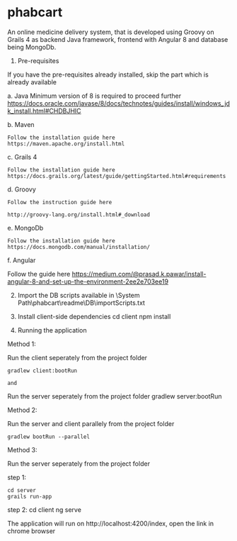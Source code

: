 # phabcart

An online medicine delivery system, that is developed using Groovy on Grails 4 as backend Java framework, frontend with Angular 8 and database being MongoDb.

1. Pre-requisites

If you have the pre-requisites already installed, skip the part which is already available

a. Java
    Minimum version of 8 is required to proceed further
    https://docs.oracle.com/javase/8/docs/technotes/guides/install/windows_jdk_install.html#CHDBJHIC

b. Maven

    Follow the installation guide here
    https://maven.apache.org/install.html

c. Grails 4

    Follow the installation guide here
    https://docs.grails.org/latest/guide/gettingStarted.html#requirements

d. Groovy

    Follow the instruction guide here

    http://groovy-lang.org/install.html#_download

e. MongoDb

    Follow the installation guide here
    https://docs.mongodb.com/manual/installation/

f. Angular

   Follow the guide here
   https://medium.com/@prasad.k.pawar/install-angular-8-and-set-up-the-environment-2ee2e703ee19


2. Import the DB scripts available in \System Path\phabcart\readme\DB\importScripts.txt

3. Install client-side dependencies
	cd client
	npm install

4. Running the application

Method 1:

 Run the client seperately from the project folder

	gradlew client:bootRun

	and 

 Run the server seperately from the project folder
	gradlew server:bootRun

Method 2:

 Run the server and client parallely from the project folder

	gradlew bootRun --parallel	

Method 3:

 Run the server seperately from the project folder

step 1:

	cd server
	grails run-app

step 2:
	cd client
	ng serve

The application will run on http://localhost:4200/index, open the link in chrome browser
